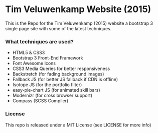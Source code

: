 # Tim Veluwenkamp Website (2015) #

This is the Repo for the Tim Veluwenkamp (2015) website a bootstrap 3 single page site with some of the latest techniques.

### What techniques are used? ###

* HTML5 & CSS3
* Bootstrap 3 Front-End Framework
* Font Awesome Icons
* CSS3 Media Queries for better responsiveness
* Backstretch (for fading background images)
* Fallback JS (for better JS fallback if CDN is offline)
* Isotope JS (for the portfolio filter)
* easy-pie-chart JS (for animated skill bars)
* Modernizr (for cross browser support)
* Compass (SCSS Compiler)

### License ###
This repo is released under a MIT License (see LICENSE for more info)
